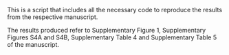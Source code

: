 This is a script that includes all the necessary code to reproduce the results from the respective manuscript. 

The results produced refer to Supplementary Figure 1, Supplementary Figures S4A and S4B, Supplementary Table 4 and Supplementary Table 5 of the manuscript.
